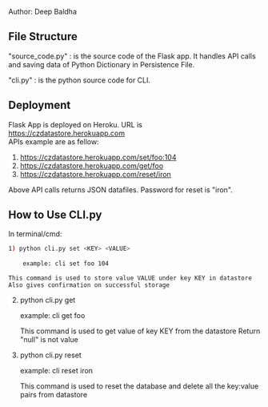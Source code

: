 Author: Deep Baldha

## File Structure

"source_code.py" :  is the source code of the Flask app. 
		    It handles API calls and saving data of Python Dictionary in Persistence File.
		    
"cli.py"         :  is the python source code for CLI.

## Deployment

Flask App is deployed on Heroku.
URL is https://czdatastore.herokuapp.com <br>
APIs example are as fellow:

1) https://czdatastore.herokuapp.com/set/foo:104
2) https://czdatastore.herokuapp.com/get/foo
3) https://czdatastore.herokuapp.com/reset/iron

Above API calls returns JSON datafiles.
Password for reset is "iron".

## How to Use CLI.py

In terminal/cmd:

```bash
1) python cli.py set <KEY> <VALUE>
	
	example: cli set foo 104
```
	This command is used to store value VALUE under key KEY in datastore
	Also gives confirmation on successful storage

2) python cli.py get <KEY>
	
	example: cli get foo
	
	This command is used to get value of key KEY from the datastore
	Return "null" is not value

3) python cli.py reset <PassWord>
	
	example: cli reset iron
	
	This command is used to reset the database and delete all the key:value pairs from datastore

